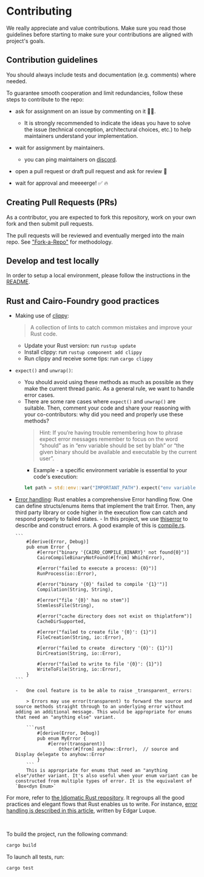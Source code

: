 # Contributing

We really appreciate and value contributions.
Make sure you read those guidelines before starting to make sure your contributions are aligned with project's goals.

## Contribution guidelines

You should always include tests and documentation (e.g. comments) where needed.

To guarantee smooth cooperation and limit redundancies, follow these steps to contribute to the repo:
- ask for assignment on an issue by commenting on it 🙋‍♂️. 
    - It is strongly recommended to indicate the ideas you have to solve the issue (technical conception, architectural choices, etc.) to help maintainers understand your implementation.

- wait for assignment by maintainers. 
    - you can ping maintainers on [discord](https://discord.gg/7RqGMYKT).

- open a pull request or draft pull request and ask for review 💁

- wait for approval and meeeerge! ✅ 🔥

## Creating Pull Requests (PRs)

As a contributor, you are expected to fork this repository, work on your own fork and then submit pull requests.

The pull requests will be reviewed and eventually merged into the main repo. See ["Fork-a-Repo"](https://help.github.com/articles/fork-a-repo/) for methodology.

## Develop and test locally

In order to setup a local environment, please follow the instructions in the [README](./README.md).

## Rust and Cairo-Foundry good practices

-   Making use of [clippy](https://github.com/rust-lang/rust-clippy):

    > A collection of lints to catch common mistakes and improve your Rust code.

    -   Update your Rust version: run `rustup update`
    -   Install clippy: run `rustup component add clippy`
    -   Run clippy and receive some tips: run `cargo clippy`

-   `expect()` and `unwrap()`:

    -   You should avoid using these methods as much as possible as they make the current thread panic. As a general rule, we want to handle error cases.
    -   There are some rare cases where `expect()` and `unwrap()` are suitable. Then, comment your code and share your reasoning with your co-contributors: why did you need and properly use these methods?
        > Hint: If you’re having trouble remembering how to phrase expect error messages remember to focus on the word “should” as in “env variable should be set by blah” or “the given binary should be available and executable by the current user”.
        -   Example - a specific environment variable is essential to your code's execution:
        ```rust
        let path = std::env::var("IMPORTANT_PATH").expect("env variable `IMPORTANT_PATH` should be set by `wrapper_script.sh`");
        ```

-   [Error handling](https://doc.rust-lang.org/beta/core/error/trait.Error.html): Rust enables a comprehensive Error handling flow. One can define structs/enums items that implement the trait Error. Then, any third party library or code higher in the execution flow can catch and respond properly to failed states. - In this project, we use [thiserror](https://crates.io/crates/thiserror/1.0.24) to describe and construct errors. A good example of this is [compile.rs](./src/compile.rs).

        ```
            #[derive(Error, Debug)]
            pub enum Error {
                #[error("binary '{CAIRO_COMPILE_BINARY}' not found{0}")]
                CairoCompileBinaryNotFound(#[from] WhichError),

                #[error("failed to execute a process: {0}")]
                RunProcess(io::Error),

                #[error("binary '{0}' failed to compile '{1}'")]
                Compilation(String, String),

                #[error("file '{0}' has no stem")]
                StemlessFile(String),

                #[error("cache directory does not exist on thiplatform")]
                CacheDirSupported,

                #[error("failed to create file '{0}': {1}")]
                FileCreation(String, io::Error),

                #[error("failed to create  directory '{0}': {1}")]
                DirCreation(String, io::Error),

                #[error("failed to write to file '{0}': {1}")]
                WriteToFile(String, io::Error),
            }
        ```

        -   One cool feature is to be able to raise _transparent_ errors:

            > Errors may use error(transparent) to forward the source and source methods straight through to an underlying error without adding an additional message. This would be appropriate for enums that need an "anything else" variant.

            ```rust
                #[derive(Error, Debug)]
                pub enum MyError {
                    #[error(transparent)]
                        Other(#[from] anyhow::Error),  // source and Display delegate to anyhow::Error
                }
            ```
            This is appropriate for enums that need an "anything else"/other variant. It's also useful when your enum variant can be constructed from multiple types of error. It is the equivalent of `Box<dyn Enum>`

For more, refer to [the Idiomatic Rust repository](https://github.com/mre/idiomatic-rust). It regroups all the good practices and elegant flows that Rust enables us to write. For instance, [error handling is described in this article](https://edgarluque.com/blog/wrapping-errors-in-rust/), written by Edgar Luque.

</br>

To build the project, run the following command:

```bash
cargo build
```

To launch all tests, run:

```bash
cargo test
```
